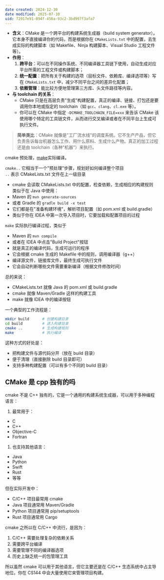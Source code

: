 ```yaml
---
date created: 2024-12-30
date modified: 2025-07-10
uid: 72917e91-094f-456a-93c2-3bd997f3afa7
---
```

- **含义**：CMake 是一个跨平台的构建系统生成器（build system generator）。它本身不直接编译你的代码，而是根据你在 `CMakeLists.txt` 中的配置，去生成实际的构建脚本（如 Makefile、Ninja 构建脚本、Visual Studio 工程文件等）。
- **作用**：
    1. **跨平台**：可以在不同操作系统、不同编译器工具链下使用，自动生成对应平台所需的工程文件或构建脚本；
    2. **统一配置**：把所有关于构建的选项（目标文件、依赖库、编译选项等）写在 `CMakeLists.txt` 中，减少不同平台之间的差异化配置；
    3. **依赖管理**：能比较方便地管理第三方库、头文件路径等内容。
- **与 toolchain 的关系**：
    - CMake 只是在高层负责"生成"构建配置，真正的编译、链接、打包还是要调用你本地或指定的 toolchain（如 `gcc`、`clang`、`cl.exe` 等）。
    - 你可以在 CMake 中指定 `-DCMAKE_TOOLCHAIN_FILE=xxx` 来告诉 CMake 该使用哪个特定的工具链文件，从而进行交叉编译或者在不同平台上生成可执行文件。

> **简单类比**：CMake 就像是"工厂流水线"的调度系统。它不生产产品，但它负责告诉每台机器怎么工作、用什么原料、生成什么产物。真正的加工过程还是由 toolchain（各种"机器"）来执行。

cmake 预处理，[make](2%20第二大脑/1%20宇宙概念树/形式科学、数学科学/CS/编程语言/C/make.md)实际编译。

`cmake..` 它相当于一个"预处理"步骤，规划好如何编译整个项目  
`..` 表示 CMakeLists.txt 文件在上一级目录

- cmake 会读取 CMakeLists.txt 中的配置，检查依赖，生成相应的构建规则  
类似于在 Java 中使用：
- Maven 的 `mvn generate-sources`
- 或者 Gradle 的 `gradle build -x test`
- 它们都是在"准备构建环境"，解析项目配置（如 pom.xml 或 build.gradle）
- 类似于你在 IDEA 中第一次导入项目时，它要加载和配置项目的过程

`make` 实际执行编译过程，类似于

- Maven 的 `mvn compile`
- 或者在 IDEA 中点击"Build Project"按钮
- 就是真正的编译代码，生成可运行的程序
- 它会根据 cmake 生成的 Makefile 中的规则，调用编译器（g++）
- 编译源文件，链接库文件，最终生成可执行文件
- 它会自动判断哪些文件需要重新编译（根据文件修改时间）

总的来说：

- CMakeLists.txt 就像 Java 的 pom.xml 或 build.gradle
- cmake 就像 Maven/Gradle 这样的构建工具
- make 就像 IDEA 中的编译按钮

一个典型的工作流程是：

```bash
mkdir build      # 创建构建目录
cd build         # 进入构建目录
cmake ..         # 生成构建规则
make             # 执行编译
```

这种方式的好处是：

- 把构建文件与源代码分开（放在 build 目录）
- 便于清理（直接删除 build 目录即可）
- 支持多种构建配置（可以有多个不同的 build 目录）

## CMake 是 cpp 独有的吗

cmake 不是 C++ 独有的，它是一个通用的构建系统生成器，可以用于多种编程语言：

1. 最常用于：
- C
- C++
- Objective-C
- Fortran

1. 也支持其他语言：
- Java
- Python
- Swift
- Rust
- 等等

但在实际开发中：

- C/C++ 项目最常用 cmake
- Java 项目通常用 Maven/Gradle
- Python 项目通常用 pip/setuptools
- Rust 项目通常用 Cargo

cmake 之所以在 C/C++ 中流行，是因为：

1. C/C++ 需要处理复杂的依赖关系
2. 需要跨平台编译
3. 需要管理不同的编译器选项
4. 历史上缺乏统一的包管理工具

所以虽然 cmake 可以用于其他语言，但它主要还是在 C/C++ 生态系统中占主导地位。你在 CS144 中会大量使用它来管理项目构建。
